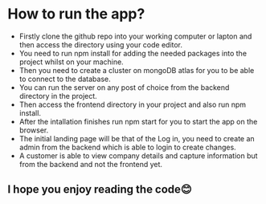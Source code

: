 # How to run the app?

- Firstly clone the github repo into your working computer or lapton and then access the directory using your code editor.
- You need to run npm install for adding the needed packages into the project whilst on your machine.
- Then you need to create a cluster on mongoDB atlas for you to be able to connect to the database.
- You can run the server on any post of choice from the backend directory in the project.
- Then access the frontend directory in your project and also run npm install.
- After the intallation finishes run npm start for you to start the app on the browser.
- The initial landing page will be that of the Log in, you need to create an admin from the backend which is able to login to create changes.
- A customer is able to view company details and capture information but from the backend and not the frontend yet.

## I hope you enjoy reading the code😊
